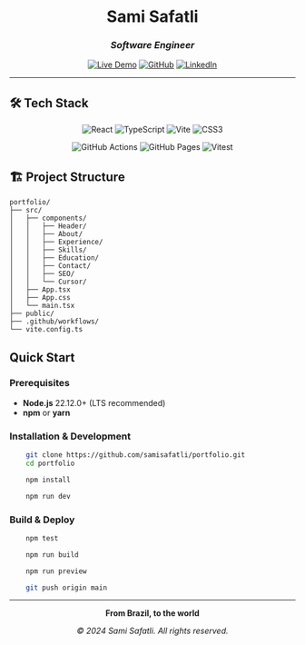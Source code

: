 <div align="center">

# Sami Safatli

### *Software Engineer*

[![Live Demo](https://img.shields.io/badge/Live%20Demo-samisafatli.com-00d2ff?style=for-the-badge&logo=github-pages)](https://samisafatli.com)
[![GitHub](https://img.shields.io/badge/GitHub-Portfolio-181717?style=for-the-badge&logo=github)](https://github.com/samisafatli/portfolio)
[![LinkedIn](https://img.shields.io/badge/LinkedIn-Connect-0077B5?style=for-the-badge&logo=linkedin)](https://www.linkedin.com/in/safatlisami/)


</div>

---

## 🛠️ Tech Stack

<div align="center">

![React](https://img.shields.io/badge/React-19-61DAFB?style=for-the-badge&logo=react&logoColor=black)
![TypeScript](https://img.shields.io/badge/TypeScript-5.6-3178C6?style=for-the-badge&logo=typescript&logoColor=white)
![Vite](https://img.shields.io/badge/Vite-6.0-646CFF?style=for-the-badge&logo=vite&logoColor=white)
![CSS3](https://img.shields.io/badge/CSS3-Modern-1572B6?style=for-the-badge&logo=css3&logoColor=white)

![GitHub Actions](https://img.shields.io/badge/GitHub%20Actions-CI/CD-2088FF?style=for-the-badge&logo=github-actions&logoColor=white)
![GitHub Pages](https://img.shields.io/badge/GitHub%20Pages-Hosting-222222?style=for-the-badge&logo=github-pages&logoColor=white)
![Vitest](https://img.shields.io/badge/Vitest-Testing-6E9F18?style=for-the-badge&logo=vitest&logoColor=white)

</div>

## 🏗️ Project Structure

```
portfolio/
├── src/
│   ├── components/
│   │   ├── Header/
│   │   ├── About/ 
│   │   ├── Experience/
│   │   ├── Skills/
│   │   ├── Education/       
│   │   ├── Contact/      
│   │   ├── SEO/
│   │   └── Cursor/
│   ├── App.tsx 
│   ├── App.css 
│   └── main.tsx
├── public/       
├── .github/workflows/
└── vite.config.ts
```

## Quick Start

### Prerequisites

- **Node.js** 22.12.0+ (LTS recommended)
- **npm** or **yarn**

### Installation & Development

```bash
    git clone https://github.com/samisafatli/portfolio.git
    cd portfolio

    npm install

    npm run dev
```

### Build & Deploy

```bash
    npm test

    npm run build

    npm run preview

    git push origin main
```
</div>

---

<div align="center">

**From Brazil, to the world**

*© 2024 Sami Safatli. All rights reserved.*

</div>
